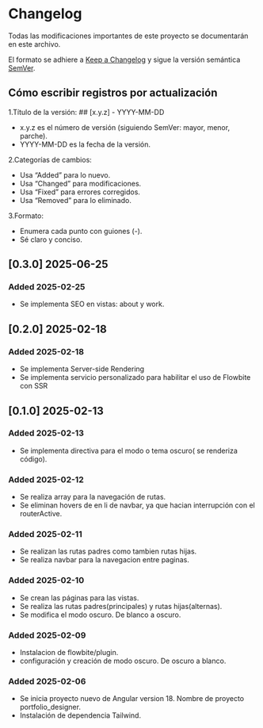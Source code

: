 # Changelog

Todas las modificaciones importantes de este proyecto se documentarán en este archivo.

El formato se adhiere a [Keep a Changelog](https://keepachangelog.com/) y sigue la versión semántica [SemVer](https://semver.org/).

## Cómo escribir registros por actualización

1.Título de la versión: ## [x.y.z] - YYYY-MM-DD

- x.y.z es el número de versión (siguiendo SemVer: mayor, menor, parche).
- YYYY-MM-DD es la fecha de la versión.

2.Categorías de cambios:

- Usa “Added” para lo nuevo.
- Usa “Changed” para modificaciones.
- Usa “Fixed” para errores corregidos.
- Usa “Removed” para lo eliminado.

3.Formato:

- Enumera cada punto con guiones (-).
- Sé claro y conciso.

## [0.3.0] 2025-06-25

### Added 2025-02-25

- Se implementa SEO en vistas: about y work.

## [0.2.0] 2025-02-18

### Added 2025-02-18

- Se implementa Server-side Rendering
- Se implementa servicio personalizado para habilitar el uso de Flowbite con SSR

## [0.1.0] 2025-02-13

### Added 2025-02-13

- Se implementa directiva para el modo o tema oscuro( se renderiza código).

### Added 2025-02-12

- Se realiza array para la navegación de rutas.
- Se eliminan hovers de en li de navbar, ya que hacian interrupción con el routerActive.

### Added 2025-02-11

- Se realizan las rutas padres como tambien rutas hijas.
- Se realiza navbar para la navegacion entre paginas.

### Added 2025-02-10

- Se crean las páginas para las vistas.
- Se realiza las rutas padres(principales) y rutas hijas(alternas).
- Se modifica el modo oscuro. De blanco a oscuro.

### Added 2025-02-09

- Instalacion de flowbite/plugin.
- configuración y creación de modo oscuro. De oscuro a blanco.

### Added 2025-02-06

- Se inicia proyecto nuevo de Angular version 18. Nombre de proyecto portfolio_designer.
- Instalación de dependencia Tailwind.
